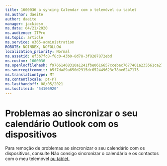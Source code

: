 ```yaml
---
title: 1600036 a syncing Calendar com o telemóvel ou tablet
ms.author: daeite
author: daeite
manager: jackiesm
ms.date: 04/21/2020
ms.audience: ITPro
ms.topic: article
ms.service: o365-administration
ROBOTS: NOINDEX, NOFOLLOW
localization_priority: Normal
ms.assetid: ef3b7fc8-f8c0-43b0-8d78-3f8287872ebd
ms.custom: 1600036
ms.openlocfilehash: f97661468310a1241fbe0616657ccebac7677401a235561ca27020be6e27cbbb
ms.sourcegitcommit: b5f7da89a650d2915dc652449623c78be6247175
ms.translationtype: MT
ms.contentlocale: pt-PT
ms.lasthandoff: 08/05/2021
ms.locfileid: "54106920"
---
```

# <a name="issues-synchronizing-your-outlook-calendar-to-devices"></a>Problemas ao sincronizar o seu calendário Outlook com os dispositivos

Para remoção de problemas ao sincronizar o seu calendário com os dispositivos, consulte Não consigo sincronizar o calendário e os contactos com o meu telemóvel [ou tablet.](https://support.office.com/article/8479d764-b9f5-4fff-ba88-edd7c265df9f.aspx)
  

